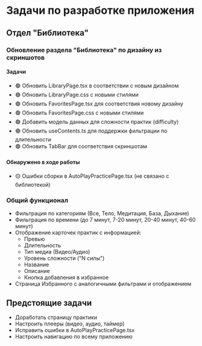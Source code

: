 # Задачи по разработке приложения

## Отдел "Библиотека"

### Обновление раздела "Библиотека" по дизайну из скриншотов 

#### Задачи
- 🟢 Обновить LibraryPage.tsx в соответствии с новым дизайном
- 🟢 Обновить LibraryPage.css с новыми стилями
- 🟢 Обновить FavoritesPage.tsx для соответствия новому дизайну
- 🟢 Обновить FavoritesPage.css с новыми стилями
- 🟢 Добавить модель данных для сложности практик (difficulty)
- 🟢 Обновить useContents.ts для поддержки фильтрации по длительности
- 🟢 Обновить TabBar для соответствия скриншотам

#### Обнаружено в ходе работы
- 🟡 Ошибки сборки в AutoPlayPracticePage.tsx (не связано с библиотекой)

### Общий функционал
- Фильтрация по категориям (Все, Тело, Медитация, База, Дыхание)
- Фильтрация по времени (до 7 минут, 7-20 минут, 20-40 минут, 40-60 минут)
- Отображение карточек практик с информацией:
  - Превью
  - Длительность
  - Тип медиа (Видео/Аудио)
  - Уровень сложности ("N силы")
  - Название
  - Описание
  - Кнопка добавления в избранное
- Страница Избранного с аналогичными фильтрами и отображением

## Предстоящие задачи
- Доработать страницу практики
- Настроить плееры (видео, аудио, таймер)
- Исправить ошибки в AutoPlayPracticePage.tsx
- Настроить навигацию по всему приложению